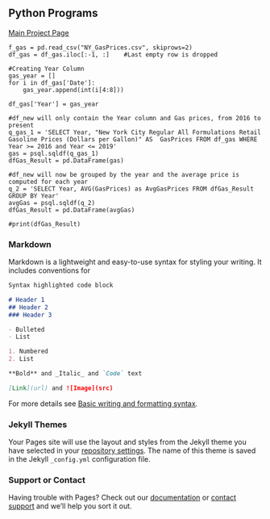 ## Python Programs

[Main Project Page](https://rchevarria.github.io/NYCEnvironCovidData/)


```
f_gas = pd.read_csv("NY_GasPrices.csv", skiprows=2)
df_gas = df_gas.iloc[:-1, :]    #Last empty row is dropped

#Creating Year Column
gas_year = []
for i in df_gas['Date']:
    gas_year.append(int(i[4:8]))

df_gas['Year'] = gas_year

#df_new will only contain the Year column and Gas prices, from 2016 to present
q_gas_1 = 'SELECT Year, "New York City Regular All Formulations Retail Gasoline Prices (Dollars per Gallon)" AS  GasPrices FROM df_gas WHERE Year >= 2016 and Year <= 2019'
gas = psql.sqldf(q_gas_1)
dfGas_Result = pd.DataFrame(gas)

#df_new will now be grouped by the year and the average price is computed for each year
q_2 = 'SELECT Year, AVG(GasPrices) as AvgGasPrices FROM dfGas_Result GROUP BY Year'
avgGas = psql.sqldf(q_2)
dfGas_Result = pd.DataFrame(avgGas)

#print(dfGas_Result)

```


### Markdown


Markdown is a lightweight and easy-to-use syntax for styling your writing. It includes conventions for

```markdown
Syntax highlighted code block

# Header 1
## Header 2
### Header 3

- Bulleted
- List

1. Numbered
2. List

**Bold** and _Italic_ and `Code` text

[Link](url) and ![Image](src)
```

For more details see [Basic writing and formatting syntax](https://docs.github.com/en/github/writing-on-github/getting-started-with-writing-and-formatting-on-github/basic-writing-and-formatting-syntax).

### Jekyll Themes

Your Pages site will use the layout and styles from the Jekyll theme you have selected in your [repository settings](https://github.com/rchevarria/NYCEnvironCovidData/settings/pages). The name of this theme is saved in the Jekyll `_config.yml` configuration file.

### Support or Contact

Having trouble with Pages? Check out our [documentation](https://docs.github.com/categories/github-pages-basics/) or [contact support](https://support.github.com/contact) and we’ll help you sort it out.
